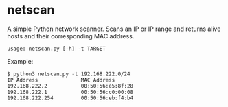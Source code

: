 # netscan

A simple Python network scanner. Scans an IP or IP range and returns alive hosts and their corresponding MAC address.

`usage: netscan.py [-h] -t TARGET`

Example:

```plain
$ python3 netscan.py -t 192.168.222.0/24
IP Address              MAC Address
192.168.222.2           00:50:56:e5:8f:28
192.168.222.1           00:50:56:c0:00:08
192.168.222.254         00:50:56:eb:f4:b4
```